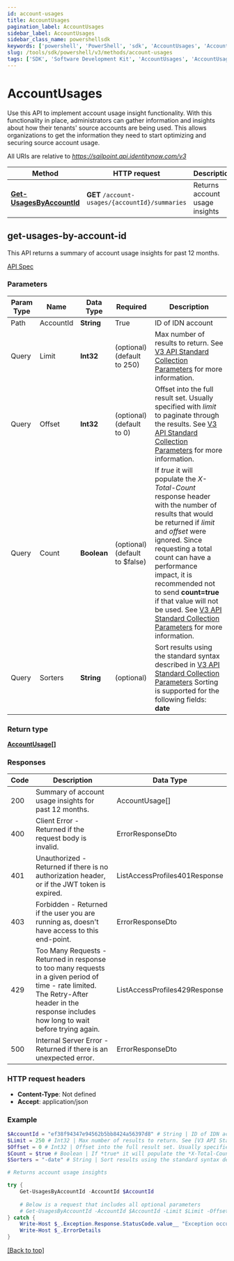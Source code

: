 ```yaml
---
id: account-usages
title: AccountUsages
pagination_label: AccountUsages
sidebar_label: AccountUsages
sidebar_class_name: powershellsdk
keywords: ['powershell', 'PowerShell', 'sdk', 'AccountUsages', 'AccountUsages'] 
slug: /tools/sdk/powershell/v3/methods/account-usages
tags: ['SDK', 'Software Development Kit', 'AccountUsages', 'AccountUsages']
---
```


# AccountUsages
  Use this API to implement account usage insight functionality.
With this functionality in place, administrators can gather information and insights about how their tenants&#39; source accounts are being used.
This allows organizations to get the information they need to start optimizing and securing source account usage.
 
  

All URIs are relative to *https://sailpoint.api.identitynow.com/v3*

Method | HTTP request | Description
------------- | ------------- | -------------
[**Get-UsagesByAccountId**](#get-usages-by-account-id) | **GET** `/account-usages/{accountId}/summaries` | Returns account usage insights

## get-usages-by-account-id
This API returns a summary of account usage insights for past 12 months.



[API Spec](https://developer.sailpoint.com/docs/api/v3/get-usages-by-account-id)

### Parameters 
Param Type | Name | Data Type | Required  | Description
------------- | ------------- | ------------- | ------------- | ------------- 
Path   | AccountId | **String** | True  | ID of IDN account
  Query | Limit | **Int32** |   (optional) (default to 250) | Max number of results to return. See [V3 API Standard Collection Parameters](https://developer.sailpoint.com/idn/api/standard-collection-parameters) for more information.
  Query | Offset | **Int32** |   (optional) (default to 0) | Offset into the full result set. Usually specified with *limit* to paginate through the results. See [V3 API Standard Collection Parameters](https://developer.sailpoint.com/idn/api/standard-collection-parameters) for more information.
  Query | Count | **Boolean** |   (optional) (default to $false) | If *true* it will populate the *X-Total-Count* response header with the number of results that would be returned if *limit* and *offset* were ignored.  Since requesting a total count can have a performance impact, it is recommended not to send **count=true** if that value will not be used.  See [V3 API Standard Collection Parameters](https://developer.sailpoint.com/idn/api/standard-collection-parameters) for more information.
  Query | Sorters | **String** |   (optional) | Sort results using the standard syntax described in [V3 API Standard Collection Parameters](https://developer.sailpoint.com/idn/api/standard-collection-parameters#sorting-results)  Sorting is supported for the following fields: **date**

### Return type
[**AccountUsage[]**](../models/account-usage)

### Responses
Code | Description  | Data Type
------------- | ------------- | -------------
200 | Summary of account usage insights for past 12 months. | AccountUsage[]
400 | Client Error - Returned if the request body is invalid. | ErrorResponseDto
401 | Unauthorized - Returned if there is no authorization header, or if the JWT token is expired. | ListAccessProfiles401Response
403 | Forbidden - Returned if the user you are running as, doesn&#39;t have access to this end-point. | ErrorResponseDto
429 | Too Many Requests - Returned in response to too many requests in a given period of time - rate limited. The Retry-After header in the response includes how long to wait before trying again. | ListAccessProfiles429Response
500 | Internal Server Error - Returned if there is an unexpected error. | ErrorResponseDto

### HTTP request headers
- **Content-Type**: Not defined
- **Accept**: application/json

### Example
```powershell
$AccountId = "ef38f94347e94562b5bb8424a56397d8" # String | ID of IDN account
$Limit = 250 # Int32 | Max number of results to return. See [V3 API Standard Collection Parameters](https://developer.sailpoint.com/idn/api/standard-collection-parameters) for more information. (optional) (default to 250)
$Offset = 0 # Int32 | Offset into the full result set. Usually specified with *limit* to paginate through the results. See [V3 API Standard Collection Parameters](https://developer.sailpoint.com/idn/api/standard-collection-parameters) for more information. (optional) (default to 0)
$Count = $true # Boolean | If *true* it will populate the *X-Total-Count* response header with the number of results that would be returned if *limit* and *offset* were ignored.  Since requesting a total count can have a performance impact, it is recommended not to send **count=true** if that value will not be used.  See [V3 API Standard Collection Parameters](https://developer.sailpoint.com/idn/api/standard-collection-parameters) for more information. (optional) (default to $false)
$Sorters = "-date" # String | Sort results using the standard syntax described in [V3 API Standard Collection Parameters](https://developer.sailpoint.com/idn/api/standard-collection-parameters#sorting-results)  Sorting is supported for the following fields: **date** (optional)

# Returns account usage insights

try {
    Get-UsagesByAccountId -AccountId $AccountId 
    
    # Below is a request that includes all optional parameters
    # Get-UsagesByAccountId -AccountId $AccountId -Limit $Limit -Offset $Offset -Count $Count -Sorters $Sorters  
} catch {
    Write-Host $_.Exception.Response.StatusCode.value__ "Exception occurred when calling Get-UsagesByAccountId"
    Write-Host $_.ErrorDetails
}
```
[[Back to top]](#) 
